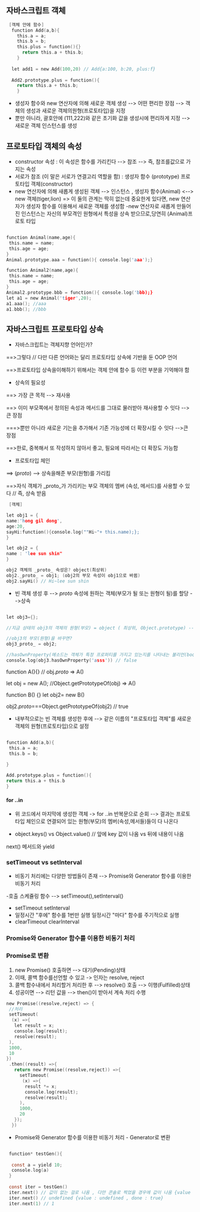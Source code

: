 ## 자바스크립트 객체

```C
 [객체 안에 함수]
  function Add(a,b){
    this.a = a;
    this.b = b;
    this.plus = function(){}
      return this.a + this.b;    
    }
    
  let add1 = new Add(100,20) // Add{a:100, b:20, plus:f}
  
  Add2.prototype.plus = function(){
    return this.a + this.b;
    }
```
- 생성자 함수와 new 연산자에 의해 새로운 객체 생성 --> 어떤 편리한 장점 --> 객체의 생성과 새로운 객체의원형(프로토타입)을 지정
- 뿐만 아니라, 괄호안에 (111,222)와 같은 초기화 값을 생성시에 편리하게 지정 --> 새로운 객체 인스턴스를 생성

## 프로토타입 객체의 속성

- constructor 속성 : 이 속성은 함수를 가리킨다 --> 참조 --> 즉, 참조를값으로 가지는 속성
- 서로가 참조 (이 말은 서로가 연결고리 역할을 함) : 생성자 함수 (prototype) 프로토타입 객체(constructor)
- new 연산자에 의해 새롭게 생성된 객체 --> 인스턴스 , 생성자 함수(Animal) <--> new 객체(tiger,lion) 
  => 이 둘의 관계는 딱히 없는데 중요한게 있다면, new 연산자가 생성자 함수를 이용해서 새로운 객체를 생성함
-new 연산자로 새롭게 만들어진 인스턴스는 자신의 부모격인 원형에서 특성을 상속 받으므로,당연히 (Animal)프로토 타입

```C

function Animal(name,age){
 this.name = name;
 this.age = age;
}
Animal.prototype.aaa = function(){ console.log('aaa');}

function Animal2(name,age){
 this.name = name;
 this.age = age;
}
Animal2.prototype.bbb = function(){ console.log('bbb);}                                                                                                                   
let a1 = new Animal('tiger',20);
a1.aaa(); //aaa
a1.bbb(); //bbb

```

## 자바스크립트 프로토타입 상속

- 자바스크립트는 객체지향 언어인가?

==>그렇다 // 다만 다른 언어와는 달리 프로토타입 상속에 기반을 둔 OOP 언어

==>프로토타입 상속을이해하기 위해서는 객체 안에 함수 등 이런 부분을 기억해야 함

- 상속의 필요성

==> 가장 큰 목적 --> 재사용

==> 이미 부모쪽에서 정의된 속성과 메서드를 그대로 물러받아 재사용할 수 잇다 -->큰 장점

===>뿐만 아니라 새로운 기는을 추가해서 기존 가능성에 더 확장시킬 수 잇다 -->큰 장점

==>한로, 중복해서 또 작성하지 않아서 좋고, 필요에 따라서는 더 확장도 가능함

- 프로토타입 체인

==> (_proto_) --> 상속을해준 부모(원형)를 가리킴

==>자식 객체가 _proto_가 가리키는 부모 객체의 멤버 (속성, 메서드)를 사용할 수 있다 // 즉, 상속 받음


```C
 [객체]

let obj1 = {
name:'hong gil dong',
age:20,
sayHi:function(){console.log(""Hi~"+ this.name);};
}

let obj2 = {
name : 'lee sun shin"
}

obj2 객체의 _proto_ 속성은? object(최상위)
obj2._proto_ = obj1; (obj2의 부모 속성이 obj1으로 바뀜)
obj2.sayHi() // Hi~lee sun shin

```


- 빈 객체 생성 후 --> _proto_ 속성에 원하는 객체(부모가 될 또는 원형이 될)를 할당 -->상속

```C

let obj3={};

//지금 상태의 obj3의 객체의 원형(부모) = object ( 최상위, Object.prototype) --> null

//obj3의 부모(원형)을 바꾸면?
obj3_proto_ = obj2;

//hasOwnProperty(메소드는 객체가 특정 프로퍼티를 가지고 있는지를 나타내는 불리언(boolean) 값을 반환)
console.log(obj3.hasOwnProperty('asss')) // false

```

function A(){} // obj._proto_ => A()

let obj = new A();  //Object.getPrototypeOf(obj) => A()

function B() {}
let obj2= new B()

obj2._proto_===Object.getPrototypeOf(obj2) // true

- 내부적으로는 빈 객체를 생성한 후에 --> 같은 이름의 "프로토타입 객체"를 새로운 객체의 원형(프로토타입)으로 설정

```C

function Add(a,b){
 this.a = a;
 this.b = b;
 
}

Add.prototype.plus = function(){
return this.a + this.b
}
```

#### for ..in
- 위 코드에서 마지막에 생성한 객체 -> for ..in 반복문으로 순회 --> 결과는 프로토 타입 체인으로 연결되어 있는 원형(부모)의 멤버(속성,메서들)들이 다 나온다

- object.keys() vs Object.value() // 앞에 key 값이 나옴 vs 뒤에 내용이 나옴

next() 메서드와 yield

### setTimeout vs setInterval

- 비동기 처리에는 다양한 방법들이 존재 --> Promise와 Generator 함수를 이용한 비동기 처리

-호출 스케쥴링 함수 --> setTimeout(),setInterval()
- setTimeout                           setInterval
- 일정시간 "후에" 함수를 1번만 실행       일정시간 "마다" 함수를 주기적으로 실행
- clearTimeout                          clearInterval

### Promise와 Generator 함수를 이용한 비동기 처리

### Promise로 변환
1. new Promise() 호출하면 --> 대기(Pending)상태
2. 이때, 콜백 함수를선언할 수 있고 -> 인자는 resolve, reject
3. 콜백 함수내에서 처리할거 처리한 후 --> resolve() 호출 --> 이행(Fulfilled)상태
4. 성공이면 --> 리턴 값을 --> then()이 받아서 계속 처리 수행

```C
new Promise((resolve,reject) => {
 //처리
 setTimeout(
  (x) =>{
   let result = x;
   console.log(result);
   resolve(result);
 ),
 1000,
 10
})
 .then((result) =>{
   return new Promise((resolve,reject)) =>{
     setTimeout(
      (x) =>{
       result *= x;
       console.log(result);
       resolve(result);
     ),
     1000,
     20
   });
  })
```

- Promise와 Generator 함수를 이용한 비동기 처리 - Generator로 변환

```C

 function* testGen(){
 
  const a = yield 10;
  console.log(a)
 }
 
 const iter = testGen()
 iter.next() // 값이 없는 걸로 나옴 , 다만 콘솔로 찍었을 경우에 값이 나옴 {value : 10 , done: false}
 iter.next() // undefined {value : undefined , done : true}
 iter.next(1) // 1
 
 ```
 
